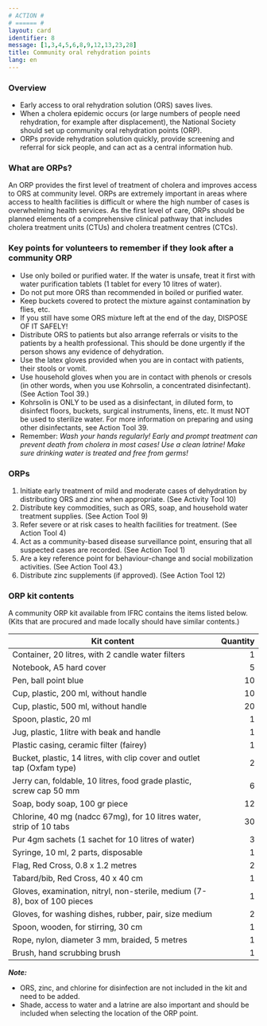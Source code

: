 ```yaml
---
# ACTION #
# ====== #
layout: card
identifier: 8
message: [1,3,4,5,6,8,9,12,13,23,28]
title: Community oral rehydration points
lang: en
---
```


### Overview

- Early access to oral rehydration solution (ORS) saves lives.
- When a cholera epidemic occurs (or large numbers of people need rehydration, for example after displacement), the National Society should set up community oral rehydration points (ORP).
- ORPs provide rehydration solution quickly, provide screening and referral for sick people, and can act as a central information hub.

### What are ORPs?  

An ORP provides the first level of treatment of cholera and improves access to ORS at community level. ORPs are extremely important in areas where access to health facilities is difficult or where the high number of cases is overwhelming health services. As the first level of care, ORPs should be planned elements of a comprehensive clinical pathway that includes cholera treatment units (CTUs) and cholera treatment centres (CTCs).

### Key points for volunteers to remember if they look after a community ORP

- Use only boiled or purified water. If the water is unsafe, treat it first with water purification tablets (1 tablet for every 10 litres of water).
-	Do not put more ORS than recommended in boiled or purified water.
-	Keep buckets covered to protect the mixture against contamination by flies, etc.
-	If you still have some ORS mixture left at the end of the day, DISPOSE OF IT SAFELY!
-	Distribute ORS to patients but also arrange referrals or visits to the patients by a health professional. This should be done urgently if the person shows any evidence of dehydration.
-	Use the latex gloves provided when you are in contact with patients, their stools or vomit.
-	Use household gloves when you are in contact with phenols or cresols (in other words, when you use Kohrsolin, a concentrated disinfectant). (See Action Tool 39.)
-	Kohrsolin is ONLY to be used as a disinfectant, in diluted form, to disinfect floors, buckets, surgical instruments, linens, etc. It must NOT be used to sterilize water. For more information on preparing and using other disinfectants, see Action Tool 39. 
-	Remember: *Wash your hands regularly! Early and prompt treatment can prevent death from cholera in most cases! Use a clean latrine! Make sure drinking water is treated and free from germs!* 

### ORPs

1.	Initiate early treatment of mild and moderate cases of dehydration by distributing ORS and zinc when appropriate. (See Activity Tool 10<a class="crosslink" href="{% render_depth %}{% render_link action|10 %}"><i class="fas fa-external-link-alt" aria-hidden="true"></i></a>)
2.	Distribute key commodities, such as ORS, soap, and household water treatment supplies. (See Action Tool 9<a class="crosslink" href="{% render_depth %}{% render_link action|10 %}"><i class="fas fa-external-link-alt" aria-hidden="true"></i></a>)
3.	Refer severe or at risk cases to health facilities for treatment. (See Action Tool 4<a class="crosslink" href="{% render_depth %}{% render_link action|4 %}"><i class="fas fa-external-link-alt" aria-hidden="true"></i></a>)
4.	Act as a community-based disease surveillance point, ensuring that all suspected cases are recorded. (See Action Tool 1<a class="crosslink" href="{% render_depth %}{% render_link action|1 %}"><i class="fas fa-external-link-alt" aria-hidden="true"></i></a>)
5.	Are a key reference point for behaviour-change and social mobilization activities. (See Action Tool 43.)
6.	Distribute zinc supplements (if approved). (See Action Tool 12<a class="crosslink" href="{% render_depth %}{% render_link action|12 %}"><i class="fas fa-external-link-alt" aria-hidden="true"></i></a>)

### ORP kit contents

A community ORP kit available from IFRC contains the items listed below. (Kits that are procured and made locally should have similar contents.)

| Kit content | Quantity |
|---|---:|
| Container, 20 litres, with 2 candle water filters | 1 |
| Notebook, A5 hard cover | 5 | 
| Pen, ball point blue | 10 | 
| Cup, plastic, 200 ml, without handle | 10 | 
| Cup, plastic, 500 ml, without handle | 20 | 
| Spoon, plastic, 20 ml | 1 | 
| Jug, plastic, 1litre with beak and handle | 1 | 
| Plastic casing, ceramic filter (fairey) | 1 | 
| Bucket, plastic, 14 litres, with clip cover and outlet tap (Oxfam type) | 2 | 
| Jerry can, foldable, 10 litres, food grade plastic, screw cap 50 mm | 6 | 
| Soap, body soap, 100 gr piece | 12 | 
| Chlorine, 40 mg (nadcc 67mg), for 10 litres water, strip of 10 tabs | 30 | 
| Pur 4gm sachets (1 sachet for 10 litres of water) | 3 | 
| Syringe, 10 ml, 2 parts, disposable | 1 | 
| Flag, Red Cross, 0.8 x 1.2 metres | 2 | 
| Tabard/bib, Red Cross, 40 x 40 cm | 1 | 
| Gloves, examination, nitryl, non-sterile, medium (7-8), box of 100 pieces | 1 | 
| Gloves, for washing dishes, rubber, pair, size medium | 2 | 
| Spoon, wooden, for stirring, 30 cm | 1 | 
| Rope, nylon, diameter 3 mm, braided, 5 metres | 1 | 
| Brush, hand scrubbing brush | 1 | 


***Note:***
- ORS, zinc, and chlorine for disinfection are not included in the kit and need to be added.
- Shade, access to water and a latrine are also important and should be included when selecting the location of the ORP point.
